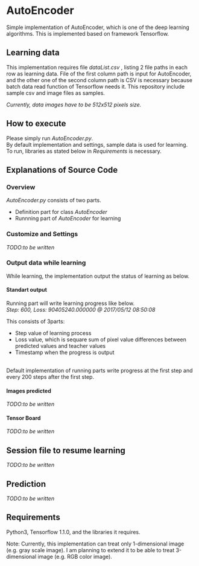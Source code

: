 # AutoEncoder
Simple implementation of AutoEncoder, which is one of the deep learning algorithms.
This is implemented based on framework Tensorflow.

## Learning data
This implementation requires file _dataList.csv_ , listing 2 file paths in each row as learning data.
File of the first column path is input for AutoEncoder, and the other one of the second column path is 
CSV is necessary because batch data read function of Tensorflow needs it.
This repository include sample csv and image files as samples.

_Currently, data images have to be 512x512 pixels size._

## How to execute
Please simply run _AutoEncoder.py_.<br>
By default implementation and settings, sample data is used for learning.<br>
To run, libraries as stated below in _Requirements_ is necessary.

## Explanations of Source Code

### Overview
_AutoEncoder.py_ consists of two parts.

* Definition part for class _AutoEncoder_
* Runnning part of _AutoEncoder_ for learning

### Customize and Settings
_TODO:to be written_

### Output data while learning
While learning, the implementation output the status of learning as below.

#### Standart output
Running part will write learning progress like below.<br>
_Step: 600, Loss: 90405240.000000 @ 2017/05/12 08:50:08_

This consists of 3parts:<br>
* Step value of learning process
* Loss value, which is sequare sum of pixel value differences between predicted values and teacher values
* Timestamp when the progress is output
<br>
Default implementation of running parts write progress at the first step and every 200 steps after the first step.

#### Images predicted
_TODO:to be written_

#### Tensor Board
_TODO:to be written_

## Session file to resume learning
_TODO:to be written_

## Prediction
_TODO:to be written_

## Requirements
Python3, Tensorflow 1.1.0, and the libraries it requires.

Note: Currently, this implementation can treat only 1-dimensional image (e.g. gray scale image).
      I am planning to extend it to be able to treat 3-dimensional image (e.g. RGB color image).

